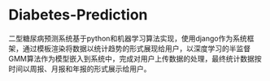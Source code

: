 # Diabetes-Prediction 
二型糖尿病预测系统基于python和机器学习算法实现，使用django作为系统框架，通过模板渲染将数据以统计趋势的形式展现给用户，以深度学习的半监督GMM算法作为模型嵌入到系统中，完成对用户上传数据的处理，最终统计数据按时间以周报、月报和年报的形式展示给用户。
